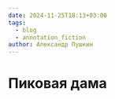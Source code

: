 ```yaml
---
date: 2024-11-25T18:13+03:00
tags:
  - blog
  - annotation_fiction
author: Александр Пушкин
---
```


# Пиковая дама
